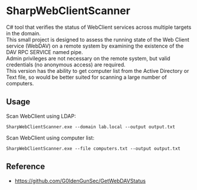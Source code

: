 # SharpWebClientScanner
C# tool that verifies the status of WebClient services across multiple targets in the domain. \
This small project is designed to assess the running state of the Web Client service (WebDAV) on a remote system by examining the existence of the DAV RPC SERVICE named pipe.\
Admin privileges are not necessary on the remote system, but valid credentials (no anonymous access) are required.\
This version has the ability to get computer list from the Active Directory or Text file, so would be better suited for scanning a large number of computers.
## Usage
Scan WebClient using LDAP:
```
SharpWebClientScanner.exe --domain lab.local --output output.txt
```
Scan WebClient using computer list:
```
SharpWebClientScanner.exe --file computers.txt --output output.txt
```
## Reference
* https://github.com/G0ldenGunSec/GetWebDAVStatus
